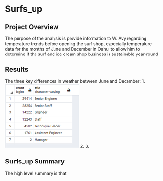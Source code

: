# Surfs_up

## Project Overview 
The purpose of the analysis is provide information to  W. Avy regarding temperature trends before opening the surf shop, especially temperature data for the months of June and December in Oahu, to allow him to determine if the surf and ice cream shop business is sustainable year-round

## Results 

The three key differences in weather between June and December:
1. 
![](https://github.com/esaer/Pewlett-Hackard-Analysis/blob/main/Title%20Count.PNG)
2. 
3. 

## Surfs_up Summary 
The high level summary is that 
